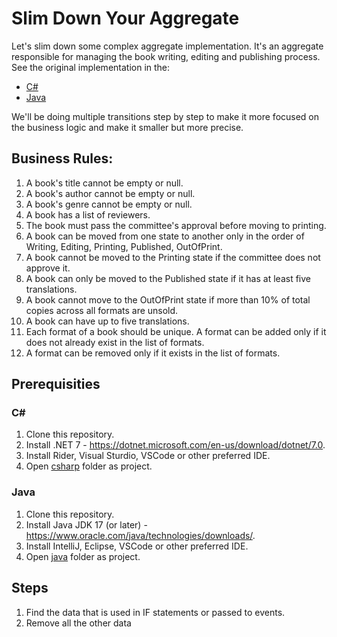 # Slim Down Your Aggregate

Let's slim down some complex aggregate implementation. It's an aggregate responsible for managing the book writing, editing and publishing process. 
See the original implementation in the:
- [C#](https://github.com/oskardudycz/slim-down-your-aggregate/blob/main/csharp/SlimDownYourAggregates.Tests/Original/Book.cs)
- [Java](https://github.com/oskardudycz/slim-down-your-aggregate/blob/main/java/src/main/java/io/eventdriven/slimdownaggregates/original/Book.java)

We'll be doing multiple transitions step by step to make it more focused on the business logic and make it smaller but more precise.

## Business Rules:

1. A book's title cannot be empty or null.
2. A book's author cannot be empty or null.
3. A book's genre cannot be empty or null.
4. A book has a list of reviewers.
5. The book must pass the committee's approval before moving to printing.
6. A book can be moved from one state to another only in the order of Writing, Editing, Printing, Published, OutOfPrint.
7. A book cannot be moved to the Printing state if the committee does not approve it.
8. A book can only be moved to the Published state if it has at least five translations.
9. A book cannot move to the OutOfPrint state if more than 10% of total copies across all formats are unsold.
10. A book can have up to five translations.
11. Each format of a book should be unique. A format can be added only if it does not already exist in the list of formats.
12. A format can be removed only if it exists in the list of formats.

## Prerequisities

### C#

1. Clone this repository.
2. Install .NET 7 - https://dotnet.microsoft.com/en-us/download/dotnet/7.0.
3. Install Rider, Visual Sturdio, VSCode or other preferred IDE.
4. Open [csharp](./csharp/) folder as project.

### Java

1. Clone this repository.
2. Install Java JDK 17 (or later) - https://www.oracle.com/java/technologies/downloads/.
3. Install IntelliJ, Eclipse, VSCode or other preferred IDE.
4. Open [java](./java/) folder as project.
## Steps

1. Find the data that is used in IF statements or passed to events.
2. Remove all the other data